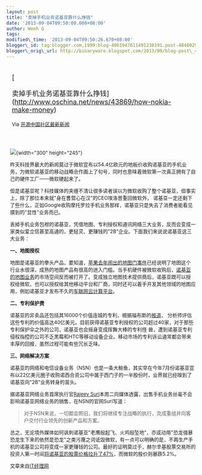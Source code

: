 ```yaml
--- 
layout: post 
title: "卖掉手机业务诺基亚靠什么挣钱" 
date: '2013-09-04T09:50:00.000+08:00' 
author: Wenh Q
tags:
modified\_time: '2013-09-04T09:50:26.670+08:00' 
blogger\_id: tag:blogger.com,1999:blog-4961947611491238191.post-4848029587091573852
blogger\_orig\_url: http://binaryware.blogspot.com/2013/09/blog-post\_4.html
---
```

<div style="margin: 10px; padding: 5px;">

<div style="font-size: 18px;">

[

卖掉手机业务诺基亚靠什么挣钱](http://www.oschina.net/news/43869/how-nokia-make-money)

</div>

<div style="font-size: 13px;">

Via [开源中国社区最新新闻](http://www.oschina.net/?from=rss)

</div>

</div>

<div style="font-size: 13px; padding: 15px 0 10px 10px;">

![](http://static.oschina.net/uploads/img/201309/04074701_0jRz.jpg){width="300"
height="245"}

昨天科技界最大的新闻莫过于微软宣布以54.4亿欧元的地板价收购诺基亚的手机业务，为微软诺基亚的移动战略合作画上了句号，同时也意味着微软第一次真正拥有了自己的硬件工厂——微软硬起来了。

但是诺基亚呢？科技媒体的夹缠不清让很多读者误以为微软收购了整个诺基亚，但事实上，除了那位本来就"身在曹营心在汉"的CEO埃洛普重回微软外，
诺基亚一定还剩下了些什么，正如Google收购摩托罗拉手机业务那样，诺基亚只是失去了消费者能看见摸到的"显性"业务而已。

丢掉手机业务包袱的诺基亚，凭借地图、专利授权和通讯网络三大业务，反而会变成一家类似爱立信甚至高通的，更轻灵、更赚钱的"2B"企业。下面我们来说说诺基亚这三大业务：

**一、地图授权**

地图是诺基亚的拳头产品，要知道，[苹果去年闹出的地图门事件](http://www.ctocio.com/ccnews/www.ctocio.com/hotnews/8649.html)已经说明了地图这个行业水很深，成熟的地图产品有很高的进入门槛。当手机硬件被微软收购后，[诺基亚的地图业务](http://www.nokia.com/us-en/apps/lumia/here/)的市场空间反而被打开了。变成独立地图技术提供商后，诺基亚既可以授权给微软，也可以授权给其他移动平台和厂商，同时还可以着手开发其他领域的地图应用，例如诺基亚才发布不久的[车联网云计算平台](http://conversations.nokia.com/2013/08/30/here-auto-connect-your-car-to-the-cloud/)。

**二、专利保护费**

诺基亚的非卖品还包括其16000个价值连城的专利，根据福布斯的[报道](http://www.forbes.com/sites/greatspeculations/2013/01/02/rim-settlement-shows-there-is-value-in-nokias-patents/)，
分析师评估这些专利的价值高达40亿美元。目前获得诺基亚专利授权的公司超过40家，对于那些专利保护伞之外的公司，诺基亚也会摇身变成挥舞大棒的专利怪
兽，遭到诺基亚专利侵权指控的公司不乏黑莓和HTC等移动设备企业。移动市场的专利诉讼通常都会带来丰厚的回报，虽然过程可能有些冗长乏味。

**三、网络解决方案**

诺基亚的网络和电信设备业务（NSN）也是一条大鲸鱼，其实早在今年7月份诺基亚宣布以22亿美元圈子收购诺西合资公司中属于西门子的一半股份时，业界就已经嗅到了诺基亚向"2B"业务转身的苗头。

据诺基亚网络业务首席执行官[Rajeev
Suri](http://nsn.com/about-us/company/news)本周二向媒体透露，出售手机业务丝毫不会影响诺基亚网络业务的销售，在NSN的官网Suri写道：

> 对于NSN来说，一切都会照旧，我们将继续专注战略的执行，完成重组并向客户交付行业领先的创新产品和方案。

总之，无论境外媒体如何讽刺诺基亚"老鹰般起飞、火鸡般坠地"，亦或动用"恐龙强暴恐龙生下来的依然是恐龙"之类污蔑之词诋毁微软，有一点可以明确的是，不再生产手机的诺基亚公司将变成一家更赚钱的公司。最好的证明莫过于，赫尔辛基股票交易所的投资人第一时间[将诺基亚的股票价格拉升了47%](http://www.google.com.tw/url?sa=t&rct=j&q=&esrc=s&source=web&cd=2&cad=rja&ved=0CEAQqQIwAQ&url=http%3A%2F%2Ftechcrunch.com%2F2013%2F09%2F03%2Fnokia-shares-pop-47-on-news-of-microsoft-deal%2F&ei=gzwmUoGdJ-eCiQf594Eo&usg=AFQjCNHmWYyorZP9qK6qJDrZfrNWwh8grA)，而微软的股价则暴跌5.2%。

文章来自[IT经理网](http://www.ctocio.com/ "IT经理网")

</div>
